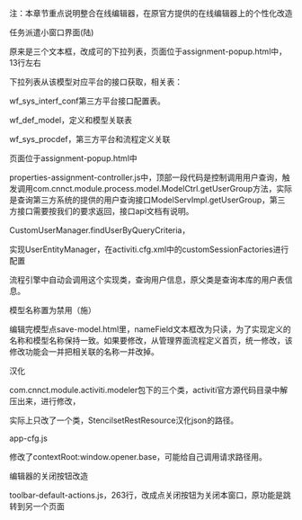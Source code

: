 注：本章节重点说明整合在线编辑器，在原官方提供的在线编辑器上的个性化改造

任务派遣小窗口界面\(陆\)

原来是三个文本框，改成可的下拉列表，页面位于assignment-popup.html中，13行左右

下拉列表从该模型对应平台的接口获取，相关表：

wf\_sys\_interf\_conf第三方平台接口配置表。

wf\_def\_model，定义和模型关联表

wf\_sys\_procdef，第三方平台和流程定义关联

页面位于assignment-popup.html中

properties-assignment-controller.js中，顶部一段代码是控制调用用户查询，触发调用com.cnnct.module.process.model.ModelCtrl.getUserGroup方法，实际是查询第三方系统的提供的用户查询接口ModelServImpl.getUserGroup，第三方接口需要按我们的要求返回，接口api文档有说明。

CustomUserManager.findUserByQueryCriteria，

实现UserEntityManager，在activiti.cfg.xml中的customSessionFactories进行配置

流程引擎中自动会调用这个实现类，查询用户信息，原父类是查询本库的用户表信息。

模型名称置为禁用（施）

编辑完模型点save-model.html里，nameField文本框改为只读，为了实现定义的名称和模型名称保持一致。如果要修改，从管理界面流程定义首页，统一修改，该修改功能会一并把相关联的名称一并改掉。

汉化

com.cnnct.module.activiti.modeler包下的三个类，activiti官方源代码目录中解压出来，进行修改，

实际上只改了一个类，StencilsetRestResource汉化json的路径。

app-cfg.js

修改了contextRoot:window.opener.base，可能给自己调用请求路径用。

编辑器的关闭按钮改造

toolbar-default-actions.js，263行，改成点关闭按钮为关闭本窗口，原功能是跳转到另一个页面

